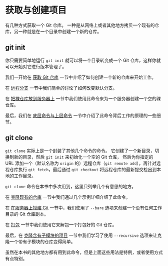 

# 获取与创建项目

<p>有几种方式获取一个 Git 仓库。
一种是从网络上或者其他地方拷贝一个现有的仓库，另一种就是在一个目录中创建一个新的仓库。</p>


## git init

<p>你只需要简单地运行 <code class="literal">git init</code> 就可以将一个目录转变成一个 Git 仓库，这样你就可以开始对它进行版本管理了。</p>
<p>我们一开始在 <a id="xref--ch02-git-basics-chapter--_getting_a_repo" href="/chapter-2/1.html#获取-git-仓库" class="xref">获取 Git 仓库</a> 一节中介绍了如何创建一个新的仓库来开始工作。</p>
<p>在 <a id="xref--ch03-git-branching--_remote_branches" href="/chapter-3/5.html#远程分支" class="xref">远程分支</a> 一节中我们简单的讨论了如何改变默认分支。</p>
<p>在 <a id="xref--ch04-git-on-the-server--_bare_repo" href="/chapter-4/2.html#把裸仓库放到服务器上" class="xref">把裸仓库放到服务器上</a> 一节中我们使用此命令来为一个服务器创建一个空的祼仓库。</p>
<p>最后，我们在 <a id="xref--ch10-git-internals--_plumbing_porcelain" href="/chapter-10/1.html#底层命令与上层命令" class="xref">底层命令与上层命令</a> 一节中介绍了此命令背后工作的原理的一些细节。</p>



## git clone

<p><code class="literal">git clone</code> 实际上是一个封装了其他几个命令的命令。
它创建了一个新目录，切换到新的目录，然后 <code class="literal">git init</code> 来初始化一个空的 Git 仓库， 然后为你指定的 URL 添加一个（默认名称为 <code class="literal">origin</code> 的）远程仓库（<code class="literal">git remote add</code>），再针对远程仓库执行 <code class="literal">git fetch</code>，最后通过 <code class="literal">git checkout</code> 将远程仓库的最新提交检出到本地的工作目录。</p>
<p><code class="literal">git clone</code> 命令在本书中多次用到，这里只列举几个有意思的地方。</p>
<p>在 <a id="xref--ch02-git-basics-chapter--_git_cloning" href="/chapter-2/1.html#克隆现有的仓库" class="xref">克隆现有的仓库</a> 一节中我们通过几个示例详细介绍了此命令。</p>
<p>在 <a id="xref--ch04-git-on-the-server--_getting_git_on_a_server" href="/chapter-4/2.html#在服务器上搭建-git" class="xref">在服务器上搭建 Git</a> 一节中，我们使用了 <code class="literal">--bare</code> 选项来创建一个没有任何工作目录的 Git 仓库副本。</p>
<p>在 <a id="xref--ch07-git-tools--_bundling" href="/chapter-7/12.html#打包" class="xref">打包</a> 一节中我们使用它来解包一个打包好的 Git 仓库。</p>
<p>最后，在 <a id="xref--ch07-git-tools--_cloning_submodules" href="/chapter-7/11.html#克隆含有子模块的项目" class="xref">克隆含有子模块的项目</a> 一节中我们学习了使用 <code class="literal">--recursive</code> 选项来让克隆一个带有子模块的仓库变得简单。</p>
<p>虽然在本书的其他地方都有用到此命令，但是上面这些用法是特例，或者使用方式有点特别。</p>

